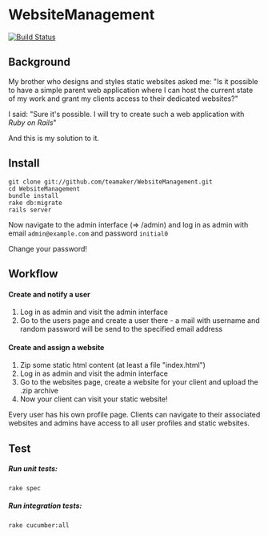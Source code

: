 WebsiteManagement
=================
[![Build Status](https://travis-ci.org/teamaker/WebsiteManagement.png)](https://travis-ci.org/teamaker/WebsiteManagement)
## Background

My brother who designs and styles static websites asked me: "Is it possible to have a simple parent web application where I can host the current state of my work and grant my clients access to their dedicated websites?"

I said: "Sure it's possible. I will try to create such a web application with _Ruby on Rails_"

And this is my solution to it.

## Install

    git clone git://github.com/teamaker/WebsiteManagement.git
    cd WebsiteManagement
    bundle install
    rake db:migrate
    rails server

Now navigate to the admin interface (=> /admin) and log in as admin with email `admin@example.com` and password `initial0`

Change your password!

## Workflow

#### Create and notify a user

1. Log in as admin and visit the admin interface
2. Go to the users page and create a user there - a mail with username and random password will be send to the specified email address

#### Create and assign a website

1. Zip some static html content (at least a file "index.html")
2. Log in as admin and visit the admin interface
3. Go to the websites page, create a website for your client and upload the .zip archive
4. Now your client can visit your static website!

Every user has his own profile page. Clients can navigate to their associated websites and admins have access to all user profiles and static websites.

## Test

##### Run unit tests:

    rake spec

##### Run integration tests:

    rake cucumber:all
